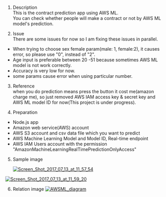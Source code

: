 1. Description  
  This is the contract prediction app using AWS ML.  
  You can check whether people will make a contract or not by AWS ML model's prediction.  
    
2. Issue  
   There are some issues for now so I am fixing these issues in parallel.
  * When trying to choose sex female param(male: 1, female:2), it causes error, so please use "0", instead of "2".  
  * Age input is preferable between 20 -51 because sometimes AWS ML model is not work correctly.  
  * Accuracy is very low for now.  
  * some params cause error when using particular number.

3. Reference  
   when you do prediction means press the button it cost me(amazon charge me), so just removed AWS IAM access key & secret key and AWS ML model ID for now(This project is under progress).  
    

4. Preparation  
  * Node.js app  
  * Amazon web service(AWS) account   
  * AWS S3 account and csv data file which you want to predict  
  * AWS Machine Learning Model and Model ID, Real-time endpoint  
  * AWS IAM Users account with the permission "AmazonMachineLearningRealTimePredictionOnlyAccess"  

 
5. Sample image  
  
   <a href="https://ibb.co/jApv2v"><img src="https://preview.ibb.co/bZZ69a/Screen_Shot_2017_07_13_at_11_57_54.png" alt="Screen_Shot_2017_07_13_at_11_57_54" border="0"></a><br />
       
     
    
  <a href="https://ibb.co/cGc4vF"><img src="https://preview.ibb.co/inPTNv/Screen_Shot_2017_07_13_at_11_59_20.png" alt="Screen_Shot_2017_07_13_at_11_59_20" border="0"></a><br />
    
6. Relation image
  <a href="http://ibb.co/ffcZfF"><img src="http://preview.ibb.co/bK0WSv/AWSML_diagram.png" alt="AWSML_diagram" border="0"></a><br/>  